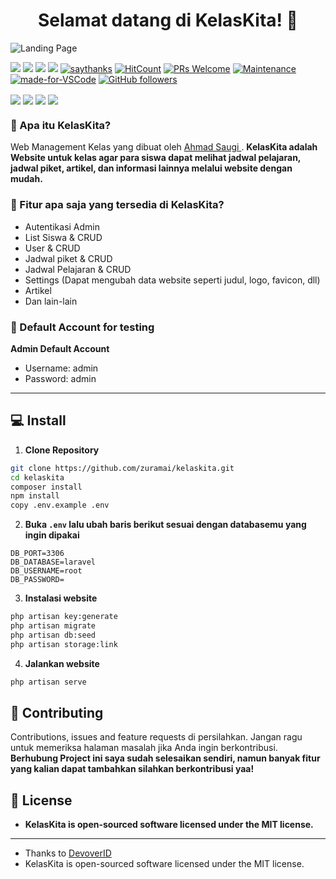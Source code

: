 <h1 align="center">Selamat datang di KelasKita! 👋</h1>

![Landing Page](https://github.com/zuramai/kelaskita/blob/master/public/assets/images/screenshot.jpg?raw=true)



[![](https://img.shields.io/github/issues/zuramai/kelaskita?style=flat-square)](https://img.shields.io/github/issues/zuramai/kelaskita?style=flat-square) ![](https://img.shields.io/github/stars/zuramai/kelaskita?style=flat-square)
![](https://img.shields.io/github/forks/zuramai/kelaskita?style=flat-square) ![](https://img.shields.io/github/license/zuramai/kelaskita?style=flat-square) [![saythanks](https://img.shields.io/badge/say-thanks-ff69b4.svg?style=flat-square)](https://saythanks.io/to/zaidanline67%40gmail.com) [![HitCount](http://hits.dwyl.com/zuramai/https://github.com/zuramai/kelaskita.svg)](http://hits.dwyl.com/zuramai/https://github.com/zuramai/kelaskita)  [![PRs Welcome](https://img.shields.io/badge/PRs-welcome-brightgreen.svg?style=flat-square)](http://makeapullrequest.com) [![Maintenance](https://img.shields.io/badge/Maintained%3F-yes-green.svg?style=flat-square)](https://GitHub.com/Naereen/StrapDown.js/graphs/commit-activity) [![made-for-VSCode](https://img.shields.io/badge/Made%20for-VSCode-1f425f.svg?style=flat-square)](https://code.visualstudio.com/) [![GitHub followers](https://img.shields.io/github/followers/zuramai.svg?style=flat-square&label=Follow&maxAge=2592000)](https://github.com/zuramai?tab=followers)

<p align="center">
	
<img align="center" src="http://ForTheBadge.com/images/badges/built-with-love.svg"> <img align="center" src="http://ForTheBadge.com/images/badges/uses-html.svg"> <img align="center" src="http://ForTheBadge.com/images/badges/makes-people-smile.svg"> <img align="center" src="http://ForTheBadge.com/images/badges/built-by-developers.svg">

</p>

### 🤔 Apa itu KelasKita?
Web Management Kelas yang dibuat oleh <a href="https://github.com/zuramai"> Ahmad Saugi </a>. **KelasKita adalah Website untuk kelas agar para siswa dapat melihat jadwal pelajaran, jadwal piket, artikel, dan informasi lainnya melalui website dengan mudah.**

### 🤨 Fitur apa saja yang tersedia di KelasKita?
- Autentikasi Admin
- List Siswa & CRUD
- User & CRUD
- Jadwal piket & CRUD
- Jadwal Pelajaran & CRUD
- Settings (Dapat mengubah data website seperti judul, logo, favicon, dll)
- Artikel
- Dan lain-lain


 ### 👤 Default Account for testing
	
**Admin Default Account**
- Username: admin
- Password: admin

------------

## 💻 Install

1. **Clone Repository**
```bash
git clone https://github.com/zuramai/kelaskita.git
cd kelaskita
composer install
npm install
copy .env.example .env
```

2. **Buka ```.env``` lalu ubah baris berikut sesuai dengan databasemu yang ingin dipakai**
```
DB_PORT=3306
DB_DATABASE=laravel
DB_USERNAME=root
DB_PASSWORD=
```

3. **Instalasi website**
```bash
php artisan key:generate
php artisan migrate
php artisan db:seed
php artisan storage:link
```

4. **Jalankan website**
```bash
php artisan serve
```


## 🤝 Contributing
Contributions, issues and feature requests di persilahkan.
Jangan ragu untuk memeriksa halaman masalah jika Anda ingin berkontribusi. **Berhubung Project ini saya sudah selesaikan sendiri, namun banyak fitur yang kalian dapat tambahkan silahkan berkontribusi yaa!**


## 📝 License
- **KelasKita is open-sourced software licensed under the MIT license.**

------------

- Thanks to <a href="https://devover.or.id">DevoverID</a>
- KelasKita is open-sourced software licensed under the MIT license.

